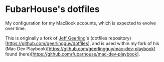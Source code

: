 # FubarHouse's dotfiles

My configuration for my MacBook accounts, which is expected to evolve over time.

This is originally a fork of [Jeff Geerling](https://twitter.com/geerlingguy)'s (dotfiles repository)[https://github.com/geerlingguy/dotfiles], and is used within my fork of his (Mac Dev Playbook)[https://github.com/geerlingguy/mac-dev-playbook] found (here)[https://github.com/fubarhouse/mac-dev-playbook].
